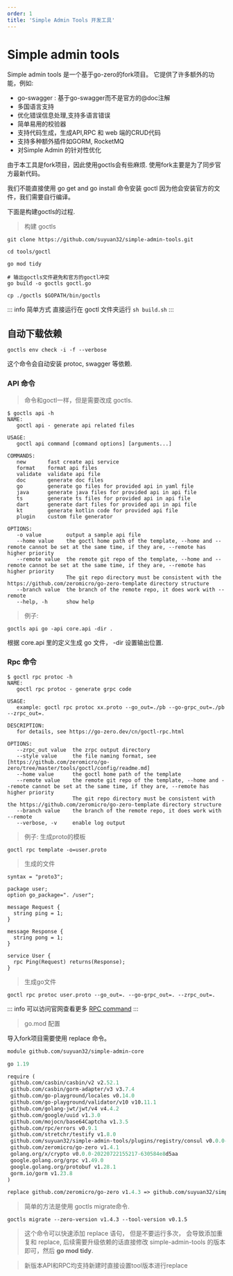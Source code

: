 ```yaml
---
order: 1
title: 'Simple Admin Tools 开发工具'
---
```


# Simple admin tools

Simple admin tools 是一个基于go-zero的fork项目。
它提供了许多额外的功能，例如:

- go-swagger : 基于go-swagger而不是官方的@doc注解
- 多国语言支持
- 优化错误信息处理,支持多语言错误
- 简单易用的校验器
- 支持代码生成，生成API,RPC 和 web 端的CRUD代码
- 支持多种额外插件如GORM, RocketMQ
- 对Simple Admin 的针对性优化

由于本工具是fork项目，因此使用goctls会有些麻烦. 使用fork主要是为了同步官方最新代码。

我们不能直接使用 go get and go install 命令安装 goctl 因为他会安装官方的文件，我们需要自行编译。

下面是构建goctls的过程.

> 构建 goctls

```shell
git clone https://github.com/suyuan32/simple-admin-tools.git

cd tools/goctl

go mod tidy

# 输出goctls文件避免和官方的goctl冲突
go build -o goctls goctl.go

cp ./goctls $GOPATH/bin/goctls
```

::: info 简单方式
直接运行在 goctl 文件夹运行 `sh build.sh`
:::

## 自动下载依赖

```shell
goctls env check -i -f --verbose
```

这个命令会自动安装 protoc, swagger 等依赖.

### API 命令

> 命令和goctl一样，但是需要改成 goctls.

```shell
$ goctls api -h
NAME:
   goctl api - generate api related files

USAGE:
   goctl api command [command options] [arguments...]

COMMANDS:
   new       fast create api service
   format    format api files
   validate  validate api file
   doc       generate doc files
   go        generate go files for provided api in yaml file
   java      generate java files for provided api in api file
   ts        generate ts files for provided api in api file
   dart      generate dart files for provided api in api file
   kt        generate kotlin code for provided api file
   plugin    custom file generator

OPTIONS:
   -o value        output a sample api file
   --home value    the goctl home path of the template, --home and --remote cannot be set at the same time, if they are, --remote has higher priority
   --remote value  the remote git repo of the template, --home and --remote cannot be set at the same time, if they are, --remote has higher priority
                   The git repo directory must be consistent with the https://github.com/zeromicro/go-zero-template directory structure
   --branch value  the branch of the remote repo, it does work with --remote
   --help, -h      show help
```

> 例子:

```shell
goctls api go -api core.api -dir .
```

根据 core.api 里的定义生成 go 文件， -dir 设置输出位置.

### Rpc 命令

```shell
$ goctl rpc protoc -h
NAME:
   goctl rpc protoc - generate grpc code

USAGE:
   example: goctl rpc protoc xx.proto --go_out=./pb --go-grpc_out=./pb --zrpc_out=.

DESCRIPTION:
   for details, see https://go-zero.dev/cn/goctl-rpc.html

OPTIONS:
   --zrpc_out value  the zrpc output directory
   --style value     the file naming format, see [https://github.com/zeromicro/go-zero/tree/master/tools/goctl/config/readme.md]
   --home value      the goctl home path of the template
   --remote value    the remote git repo of the template, --home and --remote cannot be set at the same time, if they are, --remote has higher priority
                     The git repo directory must be consistent with the https://github.com/zeromicro/go-zero-template directory structure
   --branch value    the branch of the remote repo, it does work with --remote
   --verbose, -v     enable log output
```

> 例子: 生成proto的模板

```shell
goctl rpc template -o=user.proto
```

> 生成的文件

```shell
syntax = "proto3";

package user;
option go_package=". /user";

message Request {
  string ping = 1;
}

message Response {
  string pong = 1;
}

service User {
  rpc Ping(Request) returns(Response);
} 

```

> 生成go文件

```shell
goctl rpc protoc user.proto --go_out=. --go-grpc_out=. --zrpc_out=.
```

::: info
可以访问官网查看更多 [RPC command](https://go-zero.dev/docs/goctl/zrpc)
:::

> go.mod 配置

导入fork项目需要使用 replace 命令。

```mod
module github.com/suyuan32/simple-admin-core

go 1.19

require (
 github.com/casbin/casbin/v2 v2.52.1
 github.com/casbin/gorm-adapter/v3 v3.7.4
 github.com/go-playground/locales v0.14.0
 github.com/go-playground/validator/v10 v10.11.1
 github.com/golang-jwt/jwt/v4 v4.4.2
 github.com/google/uuid v1.3.0
 github.com/mojocn/base64Captcha v1.3.5
 github.com/rpc/errors v0.9.1
 github.com/stretchr/testify v1.8.0
 github.com/suyuan32/simple-admin-tools/plugins/registry/consul v0.0.0-20220923060146-bde681863b8d
 github.com/zeromicro/go-zero v1.4.1
 golang.org/x/crypto v0.0.0-20220722155217-630584e8d5aa
 google.golang.org/grpc v1.49.0
 google.golang.org/protobuf v1.28.1
 gorm.io/gorm v1.23.8
)

replace github.com/zeromicro/go-zero v1.4.3 => github.com/suyuan32/simple-admin-tools v0.1.5
```

> 简单的方法是使用 goctls migrate命令.

```shell
goctls migrate --zero-version v1.4.3 --tool-version v0.1.5
```

> 这个命令可以快速添加 replace 语句， 但是不要运行多次， 会导致添加重复和 replace, 后续需要升级依赖的话直接修改 simple-admin-tools 的版本即可，然后
 **go mod tidy**.

> 新版本API和RPC均支持新建时直接设置tool版本进行replace
